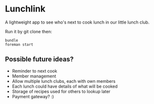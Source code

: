Lunchlink
=========

A lightweight app to see who's next to cook lunch in our little
lunch club.

Run it by git clone then:

    bundle
    foreman start

Possible future ideas?
----------------------

 * Reminder to next cook
 * Member management
 * Allow multiple lunch clubs, each with own members
 * Each lunch could have details of what will be cooked
 * Storage of recipes used for others to lookup later
 * Payment gateway? :)

